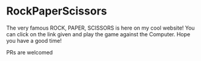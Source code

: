 # RockPaperScissors

The very famous ROCK, PAPER, SCISSORS is here on my cool website!
You can click on the link given and play the game against the Computer.
Hope you have a good time!

PRs are welcomed
